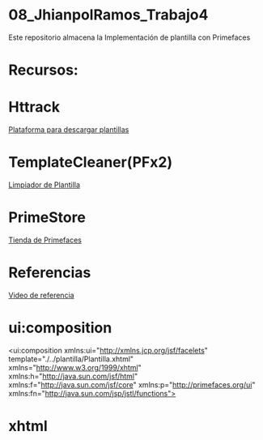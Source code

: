 # 08_JhianpolRamos_Trabajo4
Este repositorio almacena la Implementación de plantilla con Primefaces 


# Recursos:
# Httrack 
[Plataforma para descargar plantillas](https://www.httrack.com/page/2/en/index.html)

# TemplateCleaner(PFx2)
[Limpiador de Plantilla](https://github.com/jhianpolmaximilianoramosgil/OAW_TemplateCleaner/archive/refs/tags/PFx2.zip)

# PrimeStore
[Tienda de Primefaces](https://www.primefaces.org/store/)

# Referencias
[Video de referencia](https://www.youtube.com/watch?v=MrrIwFc36r4&t=237s)

# ui:composition 
<?xml version='1.0' encoding='UTF-8' ?>
<!DOCTYPE composition PUBLIC "-//W3C//DTD XHTML 1.0 Transitional//EN" "http://www.w3.org/TR/xhtml1/DTD/xhtml1-transitional.dtd">
<ui:composition xmlns:ui="http://xmlns.jcp.org/jsf/facelets"
                template="./../plantilla/Plantilla.xhtml"
                xmlns="http://www.w3.org/1999/xhtml"
                xmlns:h="http://java.sun.com/jsf/html"
                xmlns:f="http://java.sun.com/jsf/core"
                xmlns:p="http://primefaces.org/ui"
                xmlns:fn="http://java.sun.com/jsp/jstl/functions">
                
 # xhtml
<!DOCTYPE HTML PUBLIC "-//W3C//DTD HTML 4.01 Transitional//EN" "http://www.w3.org/TR/html4/loose.dtd">
<html xmlns="http://www.w3.org/1999/xhtml"
      xmlns:h="http://java.sun.com/jsf/html"
      xmlns:f="http://java.sun.com/jsf/core"
      xmlns:ui="http://java.sun.com/jsf/facelets"
      xmlns:p="http://primefaces.org/ui"
      xmlns:fn="http://java.sun.com/jsp/jstl/functions">                       

